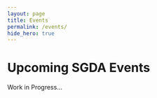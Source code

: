 ```yaml
---
layout: page
title: Events
permalink: /events/
hide_hero: true
---
```


# Upcoming SGDA Events

Work in Progress...